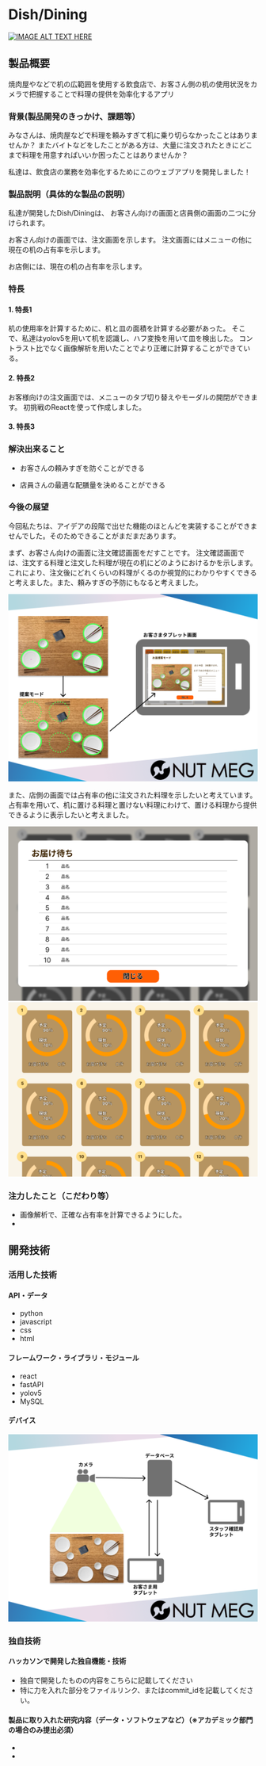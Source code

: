 # Dish/Dining

[![IMAGE ALT TEXT HERE](https://jphacks.com/wp-content/uploads/2022/08/JPHACKS2022_ogp.jpg)](https://www.youtube.com/watch?v=LUPQFB4QyVo)

## 製品概要
焼肉屋やなどで机の広範囲を使用する飲食店で、お客さん側の机の使用状況をカメラで把握することで料理の提供を効率化するアプリ


### 背景(製品開発のきっかけ、課題等）
みなさんは、焼肉屋などで料理を頼みすぎて机に乗り切らなかったことはありませんか？
またバイトなどをしたことがある方は、大量に注文されたときにどこまで料理を用意すればいいか困ったことはありませんか？

私達は、飲食店の業務を効率化するためにこのウェブアプリを開発しました！


### 製品説明（具体的な製品の説明）

私達が開発したDish/Diningは、
お客さん向けの画面と店員側の画面の二つに分けられます。

お客さん向けの画面では、注文画面を示します。
注文画面にはメニューの他に現在の机の占有率を示します。

お店側には、現在の机の占有率を示します。


### 特長
#### 1. 特長1

机の使用率を計算するために、机と皿の面積を計算する必要があった。
そこで、私達はyolov5を用いて机を認識し、ハフ変換を用いて皿を検出した。
コントラスト比でなく画像解析を用いたことでより正確に計算することができている。

#### 2. 特長2

お客様向けの注文画面では、メニューのタブ切り替えやモーダルの開閉ができます。
初挑戦のReactを使って作成しました。

#### 3. 特長3

### 解決出来ること
* お客さんの頼みすぎを防ぐことができる

* 店員さんの最適な配膳量を決めることができる 


### 今後の展望

今回私たちは、アイデアの段階で出せた機能のほとんどを実装することができませんでした。そのためできることがまだまだあります。

まず、お客さん向けの画面に注文確認画面をだすことです。
注文確認画面では、注文する料理と注文した料理が現在の机にどのようにおけるかを示します。
これにより、注文後にどれくらいの料理がくるのか視覚的にわかりやすくできると考えました。また、頼みすぎの予防にもなると考えました。

![客確認画面](img/3.png) 

また、店側の画面では占有率の他に注文された料理を示したいと考えています。
占有率を用いて、机に置ける料理と置けない料理にわけて、置ける料理から提供できるように表示したいと考えました。

![店確認画面](img/mise_kakunin_1.png) 
![店確認画面-2](img/mise_kakunin.png) 






### 注力したこと（こだわり等）
* 画像解析で、正確な占有率を計算できるようにした。
* 

## 開発技術
### 活用した技術
#### API・データ
* python
* javascript
* css
* html

#### フレームワーク・ライブラリ・モジュール
* react
* fastAPI
* yolov5
* MySQL

#### デバイス

![device](img/2.png) 

### 独自技術
#### ハッカソンで開発した独自機能・技術
* 独自で開発したものの内容をこちらに記載してください
* 特に力を入れた部分をファイルリンク、またはcommit_idを記載してください。

#### 製品に取り入れた研究内容（データ・ソフトウェアなど）（※アカデミック部門の場合のみ提出必須）
* 
* 
